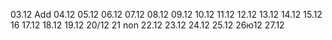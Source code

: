 03.12 Add
04.12
05.12
06.12
07.12
08.12
09.12
10.12
11.12
12.12
13.12
14.12
15.12
16
17.12
18.12
19.12
20/12
21 non
22.12
23.12
24.12
25.12
26ю12
27.12
